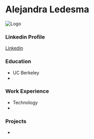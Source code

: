 # Alejandra Ledesma

![Logo](/asserts/Ale_logo_Black.png)

### Linkedin Profile
[Linkedin](https://www.linkedin.com/in/ledesmaalejandra/)

### Education
- UC Berkeley
- 
### Work Experience
- Technology
- 
### Projects
- 
